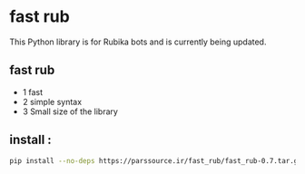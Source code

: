 # fast rub

This Python library is for Rubika bots and is currently being updated.

## fast rub

- 1 fast
- 2 simple syntax
- 3 Small size of the library

## install :

```bash
pip install --no-deps https://parssource.ir/fast_rub/fast_rub-0.7.tar.gz
